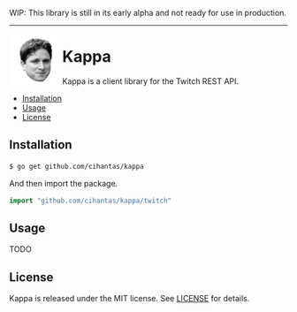 WIP: This library is still in its early alpha and not ready for use in production.

---

<img align="left" height="96" src="./kappa.png">

# Kappa

Kappa is a client library for the Twitch REST API.

- [Installation](#installation)
- [Usage](#usag)
- [License](#license)

## Installation

```bash
$ go get github.com/cihantas/kappa
```
And then import the package.

```go
import "github.com/cihantas/kappa/twitch"
```

## Usage

TODO

## License

Kappa is released under the MIT license. See [LICENSE](https://github.com/cihantas/kappa/blob/master/LICENSE) for details.
